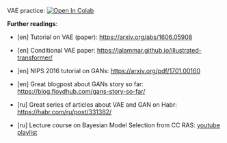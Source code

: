 VAE practice:
[![Open In Colab](https://colab.research.google.com/assets/colab-badge.svg)](https://colab.research.google.com/github/girafe-ai/ml-mipt/blob/advanced/week15_generative/week15_VAE_practice.ipynb)


__Further readings__:

* [en] Tutorial on VAE (paper): https://arxiv.org/abs/1606.05908

* [en] Conditional VAE paper: https://jalammar.github.io/illustrated-transformer/

* [en] NIPS 2016 tutorial on GANs: https://arxiv.org/pdf/1701.00160

* [en] Great blogpost about GANs story so far: https://blog.floydhub.com/gans-story-so-far/

* [ru] Great series of articles about VAE and GAN on Habr: https://habr.com/ru/post/331382/

* [ru] Lecture course on Bayesian Model Selection from CC RAS: [youtube playlist](https://www.youtube.com/playlist?list=PLk4h7dmY2eYH9RtoKGzxHKji0GLiBzSlZ)
